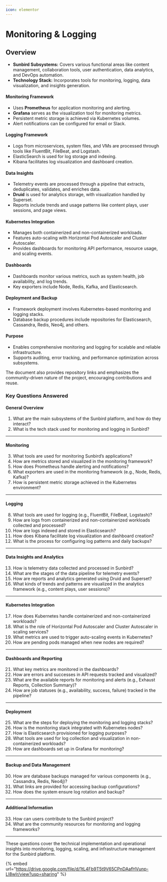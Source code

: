 ```yaml
---
icon: elementor
---
```


# Monitoring & Logging

## **Overview**

* **Sunbird Subsystems:** Covers various functional areas like content management, collaboration tools, user authentication, data analytics, and DevOps automation.
* **Technology Stack:** Incorporates tools for monitoring, logging, data visualization, and insights generation.

#### **Monitoring Framework**

* Uses **Prometheus** for application monitoring and alerting.
* **Grafana** serves as the visualization tool for monitoring metrics.
* Persistent metric storage is achieved via Kubernetes volumes.
* Alert notifications can be configured for email or Slack.

#### **Logging Framework**

* Logs from microservices, system files, and VMs are processed through tools like FluentBit, FileBeat, and Logstash.
* ElasticSearch is used for log storage and indexing.
* Kibana facilitates log visualization and dashboard creation.

#### **Data Insights**

* Telemetry events are processed through a pipeline that extracts, deduplicates, validates, and enriches data.
* **Druid** is used for analytics storage, with visualization handled by Superset.
* Reports include trends and usage patterns like content plays, user sessions, and page views.

#### **Kubernetes Integration**

* Manages both containerized and non-containerized workloads.
* Features auto-scaling with Horizontal Pod Autoscaler and Cluster Autoscaler.
* Provides dashboards for monitoring API performance, resource usage, and scaling events.

#### **Dashboards**

* Dashboards monitor various metrics, such as system health, job availability, and log trends.
* Key exporters include Node, Redis, Kafka, and Elasticsearch.

#### **Deployment and Backup**

* Framework deployment involves Kubernetes-based monitoring and logging stacks.
* Database backup procedures include repositories for Elasticsearch, Cassandra, Redis, Neo4j, and others.

#### **Purpose**

* Enables comprehensive monitoring and logging for scalable and reliable infrastructure.
* Supports auditing, error tracking, and performance optimization across subsystems.

The document also provides repository links and emphasizes the community-driven nature of the project, encouraging contributions and reuse.

### Key Questions Answered

#### **General Overview**

1. What are the main subsystems of the Sunbird platform, and how do they interact?
2. What is the tech stack used for monitoring and logging in Sunbird?

***

#### **Monitoring**

3. What tools are used for monitoring Sunbird’s applications?
4. How are metrics stored and visualized in the monitoring framework?
5. How does Prometheus handle alerting and notifications?
6. What exporters are used in the monitoring framework (e.g., Node, Redis, Kafka)?
7. How is persistent metric storage achieved in the Kubernetes environment?

***

#### **Logging**

8. What tools are used for logging (e.g., FluentBit, FileBeat, Logstash)?
9. How are logs from containerized and non-containerized workloads collected and processed?
10. How are logs indexed and stored in Elasticsearch?
11. How does Kibana facilitate log visualization and dashboard creation?
12. What is the process for configuring log patterns and daily backups?

***

#### **Data Insights and Analytics**

13. How is telemetry data collected and processed in Sunbird?
14. What are the stages of the data pipeline for telemetry events?
15. How are reports and analytics generated using Druid and Superset?
16. What kinds of trends and patterns are visualized in the analytics framework (e.g., content plays, user sessions)?

***

#### **Kubernetes Integration**

17. How does Kubernetes handle containerized and non-containerized workloads?
18. What is the role of Horizontal Pod Autoscaler and Cluster Autoscaler in scaling services?
19. What metrics are used to trigger auto-scaling events in Kubernetes?
20. How are pending pods managed when new nodes are required?

***

#### **Dashboards and Reporting**

21. What key metrics are monitored in the dashboards?
22. How are errors and successes in API requests tracked and visualized?
23. What are the available reports for monitoring and alerts (e.g., Exhaust Reports, Collection Summary)?
24. How are job statuses (e.g., availability, success, failure) tracked in the pipeline?

***

#### **Deployment**

25. What are the steps for deploying the monitoring and logging stacks?
26. How is the monitoring stack integrated with Kubernetes nodes?
27. How is Elasticsearch provisioned for logging purposes?
28. What tools are used for log collection and visualization in non-containerized workloads?
29. How are dashboards set up in Grafana for monitoring?

***

#### **Backup and Data Management**

30. How are database backups managed for various components (e.g., Cassandra, Redis, Neo4j)?
31. What links are provided for accessing backup configurations?
32. How does the system ensure log rotation and backup?

***

#### **Additional Information**

33. How can users contribute to the Sunbird project?
34. What are the community resources for monitoring and logging frameworks?

***

These questions cover the technical implementation and operational insights into monitoring, logging, scaling, and infrastructure management for the Sunbird platform.

{% embed url="https://drive.google.com/file/d/1tL4Fb9T5t9V65CPnDAafHVunp-LI8wlr/view?usp=sharing" %}
